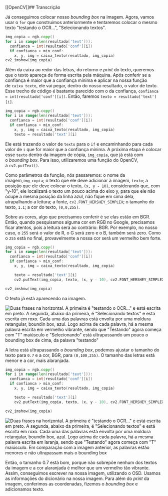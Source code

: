 [[OpenCV]]## Transcrição

Já conseguimos colocar nosso _bounding box_ na imagem. Agora, vamos usar o `for` que construímos anteriormente e tentaremos colocar o mesmo texto "testando o OCR...", "Selecionando textos".

```go
img_copia = rgb.copy()
for i in range(len(resultado['text'])):
  confianca = int(resultado['conf'][i])
  if confianca > min_conf:
    x, y, img = caixa_texto(resultado, img_copia)
cv2_imshow(img_copia)
```

Além da caixa ao redor das letras, do retorno e _print_ do texto, queremos que o texto apareça de forma escrita pela máquina. Após conferir se a confiança é maior que a confiança mínima e aplicar na nossa função de `caixa_texto`, ele vai pegar, dentro do nosso resultado, o valor de texto. Esse trecho de código é bastante parecido com o da confiança, `confianca = int(resultado['conf'][i])`. Então, faremos `texto = resultado['text'][i]`.

```go
img_copia = rgb.copy()
for i in range(len(resultado['text'])):
  confianca = int(resultado['conf'][i])
  if confianca > min_conf:
    x, y, img = caixa_texto(resultado, img_copia)
    texto = resultado['text'][i]
```

Ele está trazendo o valor de `texto` para o `if` e encaminhando para cada valor de `i` que for maior que a confiança mínima. A próxima etapa é colocar esse `texto` dentro da imagem de cópia, `img_copia`, que já está com o _bounding box_. Para isso, utilizaremos uma função do OpenCV, a `cv2.putText()`.

Como parâmetros da função, nós passaremos: o nome da imagem,`img_copia`; o texto que ele deve adicionar à imagem, `texto`; a posição que ele deve colocar o texto, `(x, y - 10)`, considerando que, com "y-10", ele localizará o texto um pouco acima do eixo y, para que ele não ocupe a mesma posição da linha azul, não fique em cima dela, atrapalhando a leitura; a fonte, `cv2.FONT_HERSHEY_SIMPLEX`; o tamanho do texto, `1.1`; a cor do texto, `(0,0,255)`.

Sobre as cores, algo que precisamos conferir é se elas estão em BGR. Então, quando pesquisamos alguma cor em RGB no Google, precisamos ficar atentos, pois a leitura será ao contrário: BGR. Por exemplo, no nosso caso, o `255` será o valor de R, o G será zero e o B, também será zero. Como o `255` está no final, provavelmente a nossa cor será um vermelho bem forte.

```go
img_copia = rgb.copy()
for i in range(len(resultado['text'])):
  confianca = int(resultado['conf'][i])
  if confianca > min_conf:
    x, y, img = caixa_texto(resultado, img_copia)

    texto = resultado['text'][i]
    cv2.putText(img_copia, texto, (x, y - 10), cv2.FONT_HERSHEY_SIMPLEX, 1.1, (0,0,255))

cv2_imshow(img_copia)
```

O texto já está aparecendo na imagem.

![Duas frases na horizontal. A primeira é "testando o OCR..." e está escrita em preto. A segunda, abaixo da primeira, é "Selecionando textos" e está escrita em roxo. Cada uma das palavras está envolta por uma moldura retangular, *boundin box*, azul. Logo acima de cada palavra, há a mesma palavra escrita em vermelho vibrante, sendo que "Testando" agora começa com "T" maiúsculo e "Selecionando" está ultrapassando um pouco o *bounding box* de cima, da palavra "testando"](https://cdn1.gnarususercontent.com.br/1/563691/f1589b16-9f99-479e-9aa7-eb9c07d722ab.png)

A letra está ultrapassando o _bounding box_, podemos ajustar o tamanho do texto para `0.7` e a cor, BGR, para `(0,100,255)`. O tamanho das letras está menor e a cor, mais alaranjada.

```go
img_copia = rgb.copy()
for i in range(len(resultado['text'])):
  confianca = int(resultado['conf'][i])
  if confianca > min_conf:
    x, y, img = caixa_texto(resultado, img_copia)

    texto = resultado['text'][i]
    cv2.putText(img_copia, texto, (x, y - 10), cv2.FONT_HERSHEY_SIMPLEX, 0.7, (0,100,255))

cv2_imshow(img_copia)
```

![Duas frases na horizontal. A primeira é "testando o OCR..." e está escrita em preto. A segunda, abaixo da primeira, é "Selecionando textos" e está escrita em roxo. Cada uma das palavras está envolta por uma moldura retangular, *boundin box*, azul. Logo acima de cada palavra, há a mesma palavra escrita em laranja, sendo que "Testando" agora começa com "T" maiúsculo. Em comparação com a imagem anterior, as palavras estão menores e não ultrapassam mais o *bounding box*](https://cdn1.gnarususercontent.com.br/1/563691/f50f774a-5014-490e-90c9-5a8578963abc.png)

Então, o tamanho 0.7 está bom, porque não sobrepõe nenhum dos textos da imagem e a cor alaranjada é melhor que um vermelho tão vibrante. Assim, conseguimos escrever na nossa imagem, utilizando o OSD. Usamos as informações do dicionário na nossa imagem. Para além do _print_ da imagem, conferimos as coordenadas, fizemos o _bounding box_ e adicionamos texto.